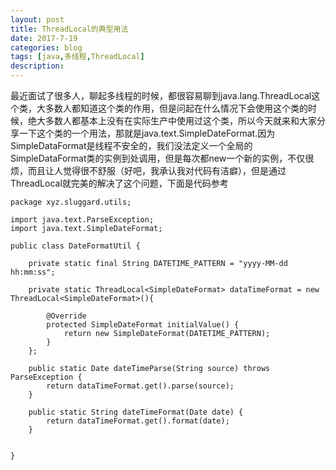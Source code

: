 ```yaml
---
layout: post
title: ThreadLocal的典型用法
date: 2017-7-19
categories: blog
tags: [java,多线程,ThreadLocal]
description: 
---
```


最近面试了很多人，聊起多线程的时候，都很容易聊到java.lang.ThreadLocal这个类，大多数人都知道这个类的作用，但是问起在什么情况下会使用这个类的时候，绝大多数人都基本上没有在实际生产中使用过这个类，所以今天就来和大家分享一下这个类的一个用法，那就是java.text.SimpleDateFormat.因为SimpleDataFormat是线程不安全的，我们没法定义一个全局的SimpleDataFormat类的实例到处调用，但是每次都new一个新的实例，不仅很烦，而且让人觉得很不舒服（好吧，我承认我对代码有洁癖），但是通过ThreadLocal就完美的解决了这个问题，下面是代码参考
```
package xyz.sluggard.utils;

import java.text.ParseException;
import java.text.SimpleDateFormat;

public class DateFormatUtil {

    private static final String DATETIME_PATTERN = "yyyy-MM-dd hh:mm:ss";

    private static ThreadLocal<SimpleDateFormat> dataTimeFormat = new ThreadLocal<SimpleDateFormat>(){

        @Override
        protected SimpleDateFormat initialValue() {
            return new SimpleDateFormat(DATETIME_PATTERN);
        }
    };

    public static Date dateTimeParse(String source) throws ParseException {
        return dataTimeFormat.get().parse(source);
    }

    public static String dateTimeFormat(Date date) {
        return dataTimeFormat.get().format(date);
    }


}

```
